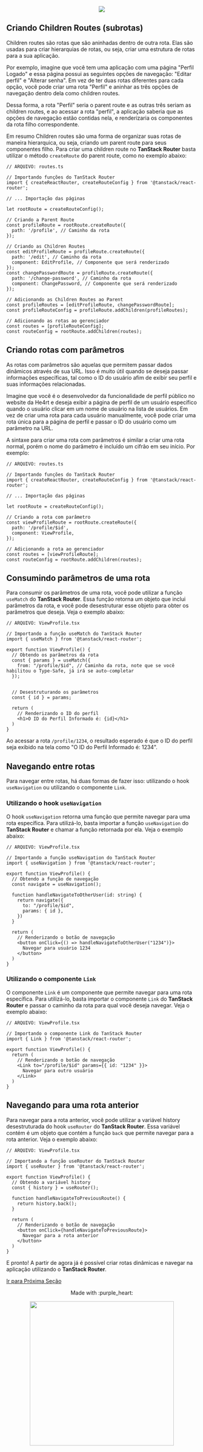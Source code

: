 <p align="center">
  <a href="https://github.com/he4rt/4noobs" target="_blank">
    <img src="../../../assets/global/header-4noobs.svg">
  </a>
</p>

## Criando Children Routes (subrotas)

Children routes são rotas que são aninhadas dentro de outra rota. Elas são usadas para criar hierarquias de rotas, ou seja, criar uma estrutura de rotas para a sua aplicação.

Por exemplo, imagine que você tem uma aplicação com uma página "Perfil Logado" e essa página possui as seguintes opções de navegação: "Editar perfil" e "Alterar senha". Em vez de ter duas rotas diferentes para cada opção, você pode criar uma rota "Perfil" e aninhar as três opções de navegação dentro dela como children routes.

Dessa forma, a rota "Perfil" seria o parent route e as outras três seriam as children routes, e ao acessar a rota "perfil", a aplicação saberia que as opções de navegação estão contidas nela, e renderizaria os componentes da rota filho correspondente.

Em resumo Children routes são uma forma de organizar suas rotas de maneira hierarquica, ou seja, criando um parent route para seus componentes filho. Para criar uma children route no **TanStack Router** basta utilizar o método `createRoute` do parent route, como no exemplo abaixo:

```TSX
// ARQUIVO: routes.ts

// Importando funções do TanStack Router
import { createReactRouter, createRouteConfig } from '@tanstack/react-router';

// ... Importação das páginas

let rootRoute = createRouteConfig();

// Criando a Parent Route
const profileRoute = rootRoute.createRoute({
  path: '/profile', // Caminho da rota
});

// Criando as Children Routes
const editProfileRoute = profileRoute.createRoute({
  path: '/edit', // Caminho da rota
  component: EditProfile, // Componente que será renderizado
});
const changePasswordRoute = profileRoute.createRoute({
  path: '/change-password', // Caminho da rota
  component: ChangePassword, // Componente que será renderizado
});

// Adicionando as Children Routes ao Parent
const profileRoutes = [editProfileRoute, changePasswordRoute];
const profileRouteConfig = profileRoute.addChildren(profileRoutes);

// Adicionando as rotas ao gerenciador
const routes = [profileRouteConfig];
const routeConfig = rootRoute.addChildren(routes);
```

## Criando rotas com parâmetros

As rotas com parâmetros são aquelas que permitem passar dados dinâmicos através de sua URL. Isso é muito útil quando se deseja passar informações específicas, tal como o ID do usuário afim de exibir seu perfil e suas informações relacionadas.

Imagine que você é o desenvolvedor da funcionalidade de perfil público no website da He4rt e deseja exibir a página de perfil de um usuário específico quando o usuário clicar em um nome de usuário na lista de usuários. Em vez de criar uma rota para cada usuário manualmente, você pode criar uma rota única para a página de perfil e passar o ID do usuário como um parâmetro na URL.

A sintaxe para criar uma rota com parâmetros é similar a criar uma rota normal, porém o nome do parâmetro é incluído um cifrão em seu início. Por exemplo:

```TSX
// ARQUIVO: routes.ts

// Importando funções do TanStack Router
import { createReactRouter, createRouteConfig } from '@tanstack/react-router';

// ... Importação das páginas

let rootRoute = createRouteConfig();

// Criando a rota com parâmetro
const viewProfileRoute = rootRoute.createRoute({
  path: '/profile/$id',
  component: ViewProfile,
});

// Adicionando a rota ao gerenciador
const routes = [viewProfileRoute];
const routeConfig = rootRoute.addChildren(routes);
```

## Consumindo parâmetros de uma rota

Para consumir os parâmetros de uma rota, você pode utilizar a função `useMatch` do **TanStack Router**. Essa função retorna um objeto que inclui parâmetros da rota, e você pode desestruturar esse objeto para obter os parâmetros que deseja. Veja o exemplo abaixo:

```TSX
// ARQUIVO: ViewProfile.tsx

// Importando a função useMatch do TanStack Router
import { useMatch } from '@tanstack/react-router';

export function ViewProfile() {
  // Obtendo os parâmetros da rota
  const { params } = useMatch({
    from: "/profile/$id", // Caminho da rota, note que se você habilitou o Type-Safe, já irá se auto-completar
  });


  // Desestruturando os parâmetros
  const { id } = params;

  return (
    // Renderizando o ID do perfil
    <h1>O ID do Perfil Informado é: {id}</h1>
  )
}
```

Ao acessar a rota `/profile/1234`, o resultado esperado é que o ID do perfil seja exibido na tela como "O ID do Perfil Informado é: 1234".

## Navegando entre rotas

Para navegar entre rotas, há duas formas de fazer isso: utilizando o hook `useNavigation` ou utilizando o componente `Link`.

### Utilizando o hook `useNavigation`

O hook `useNavigation` retorna uma função que permite navegar para uma rota específica. Para utilizá-lo, basta importar a função `useNavigation` do **TanStack Router** e chamar a função retornada por ela. Veja o exemplo abaixo:

```TSX
// ARQUIVO: ViewProfile.tsx

// Importando a função useNavigation do TanStack Router
import { useNavigation } from '@tanstack/react-router';

export function ViewProfile() {
  // Obtendo a função de navegação
  const navigate = useNavigation();

  function handleNavigateToOtherUser(id: string) {
    return navigate({
      to: "/profile/$id",
      params: { id },
    })
  }

  return (
    // Renderizando o botão de navegação
    <button onClick={() => handleNavigateToOtherUser("1234")}>
      Navegar para usuário 1234
    </button>
  )
}
```

### Utilizando o componente `Link`

O componente `Link` é um componente que permite navegar para uma rota específica. Para utilizá-lo, basta importar o componente `Link` do **TanStack Router** e passar o caminho da rota para qual você deseja navegar. Veja o exemplo abaixo:

```TSX
// ARQUIVO: ViewProfile.tsx

// Importando o componente Link do TanStack Router
import { Link } from '@tanstack/react-router';

export function ViewProfile() {
  return (
    // Renderizando o botão de navegação
    <Link to="/profile/$id" params={{ id: "1234" }}>
      Navegar para outro usuário
    </Link>
  )
}
```

## Navegando para uma rota anterior

Para navegar para a rota anterior, você pode utilizar a variável history desestruturada do hook `useRouter` do **TanStack Router**. Essa variável contém é um objeto que contém a função `back` que permite navegar para a rota anterior. Veja o exemplo abaixo:

```TSX
// ARQUIVO: ViewProfile.tsx

// Importando a função useRouter do TanStack Router
import { useRouter } from '@tanstack/react-router';

export function ViewProfile() {
  // Obtendo a variável history
  const { history } = useRouter();

  function handleNavigateToPreviousRoute() {
    return history.back();
  }

  return (
    // Renderizando o botão de navegação
    <button onClick={handleNavigateToPreviousRoute}>
      Navegar para a rota anterior
    </button>
  )
}
```

E pronto! A partir de agora já é possível criar rotas dinâmicas e navegar na aplicação utilizando o **TanStack Router**.

[Ir para Próxima Seção](./3-Layouts.md)

<p align="center">Made with :purple_heart:</p>

<p align="center">
  <a href="https://github.com/he4rt/4noobs" target="_blank">
    <img src="../../../assets/global/footer-4noobs.svg" width="380">
  </a>
</p>
